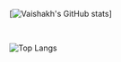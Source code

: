 <!--
**vaishakhshetty/vaishakhshetty** is a ✨ _special_ ✨ repository because its `README.md` (this file) appears on your GitHub profile.

Here are some ideas to get you started:

- 🔭 I’m currently working on ...
- 🌱 I’m currently learning ...
- 👯 I’m looking to collaborate on ...
- 🤔 I’m looking for help with ...
- 💬 Ask me about ...
- 📫 How to reach me: ...
- 😄 Pronouns: ...
- ⚡ Fun fact: ...
-->

[![Vaishakh's GitHub stats](https://github-readme-stats.vercel.app/api?username=vaishakhshetty&show_icons=true&theme=tokyonight)]

<br/>

![Top Langs](https://github-readme-stats.vercel.app/api/top-langs/?username=vaishakhshetty&theme=tokyonight)
